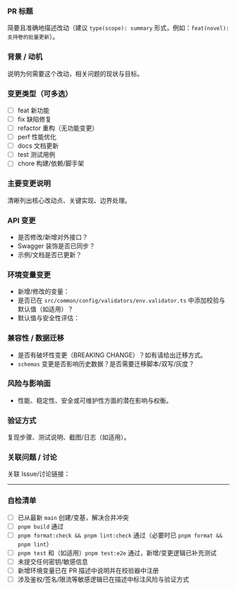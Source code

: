 ### PR 标题

简要且准确地描述改动（建议 `type(scope): summary` 形式，例如：`feat(novel): 支持卷的批量更新`）。

### 背景 / 动机

说明为何需要这个改动，相关问题的现状与目标。

### 变更类型（可多选）

- [ ] feat 新功能
- [ ] fix 缺陷修复
- [ ] refactor 重构（无功能变更）
- [ ] perf 性能优化
- [ ] docs 文档更新
- [ ] test 测试用例
- [ ] chore 构建/依赖/脚手架

### 主要变更说明

清晰列出核心改动点、关键实现、边界处理。

### API 变更

- 是否修改/新增对外接口？
- Swagger 装饰是否已同步？
- 示例/文档是否已更新？

### 环境变量变更

- 新增/修改的变量：
- 是否已在 `src/common/config/validators/env.validator.ts` 中添加校验与默认值（如适用）？
- 默认值与安全性评估：

### 兼容性 / 数据迁移

- 是否有破坏性变更（BREAKING CHANGE）？如有请给出迁移方式。
- `schemas` 变更是否影响历史数据？是否需要迁移脚本/双写/灰度？

### 风险与影响面

- 性能、稳定性、安全或可维护性方面的潜在影响与权衡。

### 验证方式

复现步骤、测试说明、截图/日志（如适用）。

### 关联问题 / 讨论

关联 Issue/讨论链接：

---

### 自检清单

- [ ] 已从最新 `main` 创建/变基，解决合并冲突
- [ ] `pnpm build` 通过
- [ ] `pnpm format:check && pnpm lint:check` 通过（必要时已 `pnpm format && pnpm lint`）
- [ ] `pnpm test` 和（如适用）`pnpm test:e2e` 通过，新增/变更逻辑已补充测试
- [ ] 未提交任何密钥/敏感信息
- [ ] 新增环境变量已在 PR 描述中说明并在校验器中注册
- [ ] 涉及鉴权/签名/限流等敏感逻辑已在描述中标注风险与验证方式
